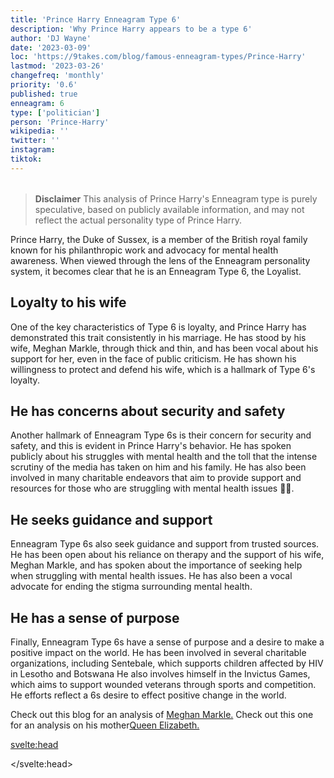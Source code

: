 ```yaml
---
title: 'Prince Harry Enneagram Type 6'
description: 'Why Prince Harry appears to be a type 6'
author: 'DJ Wayne'
date: '2023-03-09'
loc: 'https://9takes.com/blog/famous-enneagram-types/Prince-Harry'
lastmod: '2023-03-26'
changefreq: 'monthly'
priority: '0.6'
published: true
enneagram: 6
type: ['politician']
person: 'Prince-Harry'
wikipedia: ''
twitter: ''
instagram:
tiktok:
---
```


<script>
	import  PopCard  from "../../../lib/components/atoms/PopCard.svelte";
</script>
<div
	style="display: flex;
    justify-content: center;
    margin: 1rem 0;
	"
>
	<PopCard
		image={`/types/6s/${'Prince-Harry'}.webp`}
		showIcon={false}
		displayText="Prince Harry"
		subtext=""
	/>
</div>

> **Disclaimer** This analysis of Prince Harry's Enneagram type is purely speculative, based on publicly available information, and may not reflect the actual personality type of Prince Harry.

<p class="firstLetter">Prince Harry, the Duke of Sussex, is a member of the British royal family known for his philanthropic work and advocacy for mental health awareness. When viewed through the lens of the Enneagram personality system, it becomes clear that he is an Enneagram Type 6, the Loyalist.</p>

## Loyalty to his wife

One of the key characteristics of Type 6 is loyalty, and Prince Harry has demonstrated this trait consistently in his marriage. He has stood by his wife, Meghan Markle, through thick and thin, and has been vocal about his support for her, even in the face of public criticism. He has shown his willingness to protect and defend his wife, which is a hallmark of Type 6's loyalty.

## He has concerns about security and safety

Another hallmark of Enneagram Type 6s is their concern for security and safety, and this is evident in Prince Harry's behavior. He has spoken publicly about his struggles with mental health and the toll that the intense scrutiny of the media has taken on him and his family. He has also been involved in many charitable endeavors that aim to provide support and resources for those who are struggling with mental health issues 🧠💡.

## He seeks guidance and support

Enneagram Type 6s also seek guidance and support from trusted sources. He has been open about his reliance on therapy and the support of his wife, Meghan Markle, and has spoken about the importance of seeking help when struggling with mental health issues. He has also been a vocal advocate for ending the stigma surrounding mental health.

## He has a sense of purpose

Finally, Enneagram Type 6s have a sense of purpose and a desire to make a positive impact on the world. He has been involved in several charitable organizations, including Sentebale, which supports children affected by HIV in Lesotho and Botswana He also involves himself in the Invictus Games, which aims to support wounded veterans through sports and competition. He efforts reflect a 6s desire to effect positive change in the world.

Check out this blog for an analysis of <a href="/blog/famous-enneagram-types/Meghan-Markle">Meghan Markle.</a>
Check out this one for an analysis on his mother<a href="/blog/famous-enneagram-types/Queen-Elizabeth-II">Queen Elizabeth.</a>

<!-- <div>

// loyalty to wife
// issues with trust in the royal family
// seeks support and guidance with mental health
// strongly identifies with groups-> sports and military
</div>
-->


<svelte:head>

</svelte:head>